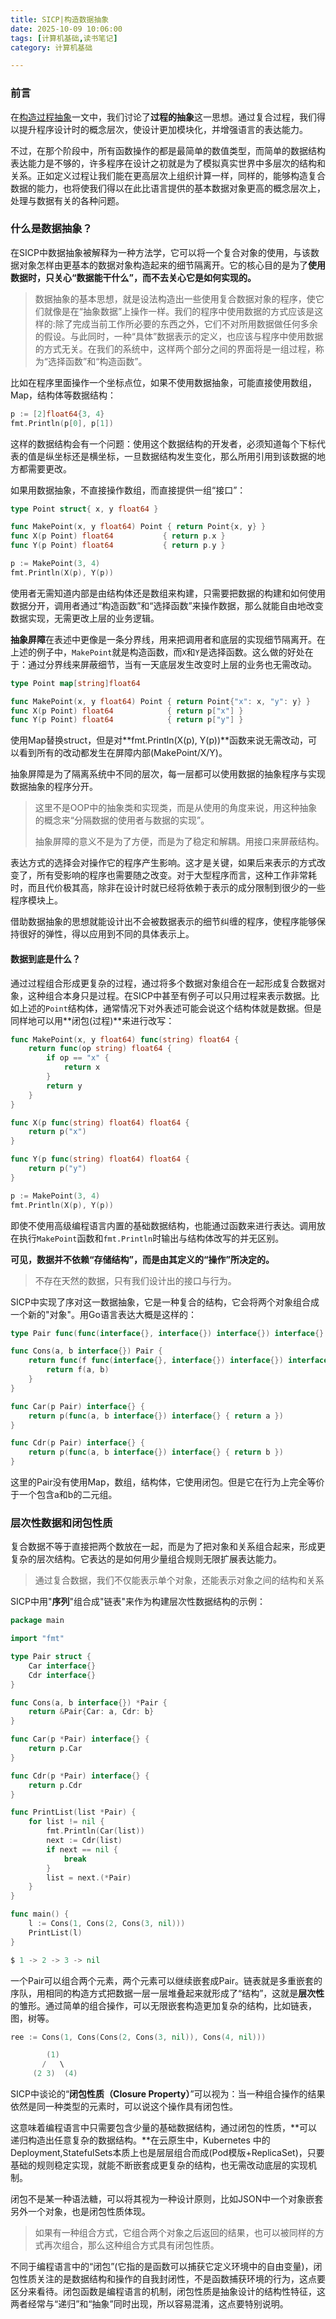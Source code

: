 ```yaml
---
title: SICP|构造数据抽象
date: 2025-10-09 10:06:00
tags: [计算机基础,读书笔记]
category: 计算机基础

---
```


### 前言

在[构造过程抽象](https://silentechoe.github.io/2025/09/28/%E6%9E%84%E9%80%A0%E8%BF%87%E7%A8%8B%E7%9A%84%E6%96%B9%E5%BC%8F/)一文中，我们讨论了**过程的抽象**这一思想。通过复合过程，我们得以提升程序设计时的概念层次，使设计更加模块化，并增强语言的表达能力。

不过，在那个阶段中，所有函数操作的都是最简单的数值类型，而简单的数据结构表达能力是不够的，许多程序在设计之初就是为了模拟真实世界中多层次的结构和关系。正如定义过程让我们能在更高层次上组织计算一样，同样的，能够构造复合数据的能力，也将使我们得以在此比语言提供的基本数据对象更高的概念层次上，处理与数据有关的各种问题。



### 什么是数据抽象？

在SICP中数据抽象被解释为一种方法学，它可以将一个复合对象的使用，与该数据对象怎样由更基本的数据对象构造起来的细节隔离开。它的核心目的是为了**使用数据时，只关心“数据能干什么”，而不去关心它是如何实现的。**

> 数据抽象的基本思想，就是设法构造出一些使用复合数据对象的程序，使它们就像是在“抽象数据”上操作一样。我们的程序中使用数据的方式应该是这样的:除了完成当前工作所必要的东西之外，它们不对所用数据做任何多余的假设。与此同时，一种“具体”数据表示的定义，也应该与程序中使用数据的方式无关。在我们的系统中，这样两个部分之间的界面将是一组过程，称为“选择函数”和“构造函数”。

比如在程序里面操作一个坐标点位，如果不使用数据抽象，可能直接使用数组，Map，结构体等数据结构：

```go
p := [2]float64{3, 4}  
fmt.Println(p[0], p[1])
```

这样的数据结构会有一个问题：使用这个数据结构的开发者，必须知道每个下标代表的值是纵坐标还是横坐标，一旦数据结构发生变化，那么所用引用到该数据的地方都需要更改。

如果用数据抽象，不直接操作数组，而直接提供一组“接口”：

```go
type Point struct{ x, y float64 }

func MakePoint(x, y float64) Point { return Point{x, y} }
func X(p Point) float64           { return p.x }
func Y(p Point) float64           { return p.y }

p := MakePoint(3, 4)
fmt.Println(X(p), Y(p))
```

使用者无需知道内部是由结构体还是数组来构建，只需要把数据的构建和如何使用数据分开，调用者通过“构造函数”和“选择函数”来操作数据，那么就能自由地改变数据实现，无需更改上层的业务逻辑。

**抽象屏障**在表述中更像是一条分界线，用来把调用者和底层的实现细节隔离开。在上述的例子中，`MakePoint`就是构造函数，而`X`和`Y`是选择函数。这么做的好处在于：通过分界线来屏蔽细节，当有一天底层发生改变时上层的业务也无需改动。

```go
type Point map[string]float64

func MakePoint(x, y float64) Point { return Point{"x": x, "y": y} }
func X(p Point) float64            { return p["x"] }
func Y(p Point) float64            { return p["y"] }
```

使用Map替换struct，但是对**fmt.Println(X(p), Y(p))**函数来说无需改动，可以看到所有的改动都发生在屏障内部(MakePoint/X/Y)。

抽象屏障是为了隔离系统中不同的层次，每一层都可以使用数据的抽象程序与实现数据抽象的程序分开。

> 这里不是OOP中的抽象类和实现类，而是从使用的角度来说，用这种抽象的概念来“分隔数据的使用者与数据的实现”。
>
> 抽象屏障的意义不是为了方便，而是为了稳定和解耦。用接口来屏蔽结构。

表达方式的选择会对操作它的程序产生影响。这才是关键，如果后来表示的方式改变了，所有受影响的程序也需要随之改变。对于大型程序而言，这种工作非常耗时，而且代价极其高，除非在设计时就已经将依赖于表示的成分限制到很少的一些程序模块上。

借助数据抽象的思想就能设计出不会被数据表示的细节纠缠的程序，使程序能够保持很好的弹性，得以应用到不同的具体表示上。



#### 数据到底是什么？

通过过程组合形成更复杂的过程，通过将多个数据对象组合在一起形成复合数据对象，这种组合本身只是过程。在SICP中甚至有例子可以只用过程来表示数据。比如上述的`Point`结构体，通常情况下对外表述可能会说这个结构体就是数据。但是同样地可以用**闭包(过程)**来进行改写：

```go
func MakePoint(x, y float64) func(string) float64 {
	return func(op string) float64 {
		if op == "x" {
			return x
		}
		return y
	}
}

func X(p func(string) float64) float64 {
	return p("x")
}

func Y(p func(string) float64) float64 {
	return p("y")
}

p := MakePoint(3, 4)
fmt.Println(X(p), Y(p))
```

即使不使用高级编程语言内置的基础数据结构，也能通过函数来进行表达。调用放在执行`MakePoint`函数和`fmt.Println`时输出与结构体改写的并无区别。

**可见，数据并不依赖“存储结构”，而是由其定义的“操作”所决定的。**

> 不存在天然的数据，只有我们设计出的接口与行为。

SICP中实现了序对这一数据抽象，它是一种复合的结构，它会将两个对象组合成一个新的"对象"。用Go语言表达大概是这样的：

```go
type Pair func(func(interface{}, interface{}) interface{}) interface{}

func Cons(a, b interface{}) Pair {
	return func(f func(interface{}, interface{}) interface{}) interface{} {
		return f(a, b)
	}
}

func Car(p Pair) interface{} {
	return p(func(a, b interface{}) interface{} { return a })
}

func Cdr(p Pair) interface{} {
	return p(func(a, b interface{}) interface{} { return b })
}
```

这里的Pair没有使用Map，数组，结构体，它使用闭包。但是它在行为上完全等价于一个包含a和b的二元组。



### 层次性数据和闭包性质

复合数据不等于直接把两个数放在一起，而是为了把对象和关系组合起来，形成更复杂的层次结构。它表达的是如何用少量组合规则无限扩展表达能力。

> 通过复合数据，我们不仅能表示单个对象，还能表示对象之间的结构和关系

SICP中用"**序列**"组合成"链表"来作为构建层次性数据结构的示例：

```go
package main

import "fmt"

type Pair struct {
	Car interface{}
	Cdr interface{}
}

func Cons(a, b interface{}) *Pair {
	return &Pair{Car: a, Cdr: b}
}

func Car(p *Pair) interface{} {
	return p.Car
}

func Cdr(p *Pair) interface{} {
	return p.Cdr
}

func PrintList(list *Pair) {
	for list != nil {
		fmt.Println(Car(list))
		next := Cdr(list)
		if next == nil {
			break
		}
		list = next.(*Pair)
	}
}

func main() {
	l := Cons(1, Cons(2, Cons(3, nil)))
	PrintList(l)
}

$ 1 -> 2 -> 3 -> nil
```

一个Pair可以组合两个元素，两个元素可以继续嵌套成Pair。链表就是多重嵌套的序队，用相同的构造方式把数据一层一层堆叠起来就形成了“结构”，这就是**层次性**的雏形。通过简单的组合操作，可以无限嵌套构造更加复杂的结构，比如链表，图，树等。

```go
ree := Cons(1, Cons(Cons(2, Cons(3, nil)), Cons(4, nil)))

        (1)
       /   \
     (2 3)  (4)
```

SICP中谈论的“**闭包性质（Closure Property）**”可以视为：当一种组合操作的结果依然是同一种类型的元素时，可以说这个操作具有闭包性。

这意味着编程语言中只需要包含少量的基础数据结构，通过闭包的性质，**可以递归构造出任意复杂的数据结构。**在云原生中，Kubernetes 中的Deployment,StatefulSets本质上也是层层组合而成(Pod模版+ReplicaSet)，只要基础的规则稳定实现，就能不断嵌套成更复杂的结构，也无需改动底层的实现机制。

闭包不是某一种语法糖，可以将其视为一种设计原则，比如JSON中一个对象嵌套另外一个对象，也是闭包性质体现。

> 如果有一种组合方式，它组合两个对象之后返回的结果，也可以被同样的方式再次组合，那么这种组合方式具有闭包性质。

不同于编程语言中的“闭包”(它指的是函数可以捕获它定义环境中的自由变量)，闭包性质关注的是数据结构和操作的自我封闭性，不是函数捕获环境的行为，这点要区分来看待。闭包函数是编程语言的机制，闭包性质是抽象设计的结构性特征，这两者经常与“递归”和“抽象”同时出现，所以容易混淆，这点要特别说明。







